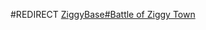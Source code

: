 #REDIRECT [ZiggyBase#Battle of Ziggy Town](https://2b2t.miraheze.org/wiki/ZiggyBase#Battle_of_Ziggy_Town)